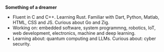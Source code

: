**Something of a dreamer** 

- Fluent in C and C++. Learning Rust. Familiar with Dart, Python, Matlab, HTML, CSS and JS. Curious about Go and Zig.
- Working on: embedded software, system programmng, robotics, IoT, web development, electronics, machine and deep learning.
- Learning about: quantum computing and LLMs. Curious about: cyber security. 
